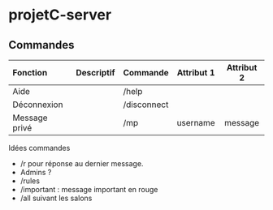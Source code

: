 # projetC-server


## Commandes
| Fonction      | Descriptif | Commande    | Attribut 1 | Attribut 2 |
|:--------------|:-----------|:------------|:----------:|:----------:|
| Aide          |            | /help       |            |            |
| Déconnexion   |            | /disconnect |            |            |
| Message privé |            | /mp         |  username  |  message   |


Idées commandes
- /r pour réponse au dernier message. 
- Admins ? 
- /rules
- /important : message important en rouge
- /all suivant les salons
